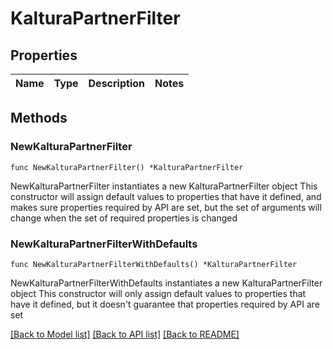 # KalturaPartnerFilter

## Properties

Name | Type | Description | Notes
------------ | ------------- | ------------- | -------------

## Methods

### NewKalturaPartnerFilter

`func NewKalturaPartnerFilter() *KalturaPartnerFilter`

NewKalturaPartnerFilter instantiates a new KalturaPartnerFilter object
This constructor will assign default values to properties that have it defined,
and makes sure properties required by API are set, but the set of arguments
will change when the set of required properties is changed

### NewKalturaPartnerFilterWithDefaults

`func NewKalturaPartnerFilterWithDefaults() *KalturaPartnerFilter`

NewKalturaPartnerFilterWithDefaults instantiates a new KalturaPartnerFilter object
This constructor will only assign default values to properties that have it defined,
but it doesn't guarantee that properties required by API are set


[[Back to Model list]](../README.md#documentation-for-models) [[Back to API list]](../README.md#documentation-for-api-endpoints) [[Back to README]](../README.md)


